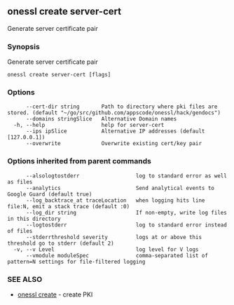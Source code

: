 ## onessl create server-cert

Generate server certificate pair

### Synopsis

Generate server certificate pair

```
onessl create server-cert [flags]
```

### Options

```
      --cert-dir string       Path to directory where pki files are stored. (default "~/go/src/github.com/appscode/onessl/hack/gendocs")
      --domains stringSlice   Alternative Domain names
  -h, --help                  help for server-cert
      --ips ipSlice           Alternative IP addresses (default [127.0.0.1])
      --overwrite             Overwrite existing cert/key pair
```

### Options inherited from parent commands

```
      --alsologtostderr                  log to standard error as well as files
      --analytics                        Send analytical events to Google Guard (default true)
      --log_backtrace_at traceLocation   when logging hits line file:N, emit a stack trace (default :0)
      --log_dir string                   If non-empty, write log files in this directory
      --logtostderr                      log to standard error instead of files
      --stderrthreshold severity         logs at or above this threshold go to stderr (default 2)
  -v, --v Level                          log level for V logs
      --vmodule moduleSpec               comma-separated list of pattern=N settings for file-filtered logging
```

### SEE ALSO

* [onessl create](onessl_create.md)	 - create PKI

